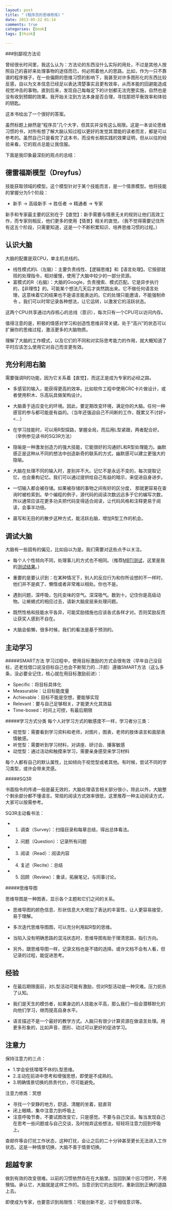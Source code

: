 ```yaml
---
layout: post
title: "《程序员的思维修炼》"
date: 2013-05-22 01:14
comments: true
categories: [book]
tags: [think]

---
```

###别鄙视方法论

曾经很长时间里，我这么认为：方法论的东西没什么实际的用处，不过是其他人按照自己的喜好来处理事物的途径而已，何必照着他人的思路。比如，作为一只不靠谱的程序猴子，在一些偏颇的思维习惯的影响下，我甚至对许多图形化的东西比较反感，自以为文本信息已经足以表达清楚事实且更有效率，从而本能的回避能造成视觉冲击的事物。直到后来，发现自己每每定下的计划都无法完整实施，自然也是没有收到预期的效果。我开始关注到方法本身是否合理，寻找那把平衡效率和体验的钥匙。

这本书给出了一个很好的答案。

虽然标题上赫然是“程序员”几个大字，但其实并没有这么局限。这是一本谈论思维习惯的书，对所有想了解大脑认知过程以更好的发觉其潜能的读者而言，都是可以参考的。虽然自己只是看完了这本书，而没有长期实践的效果证明，但从以往的经验来看，它的观点总能让我信服。

<!--more-->
下面是我印象最深刻的观点的总结：


德雷福斯模型（Dreyfus）
---

技能获取领域的模型。这个模型针对于某个技能而言，是一个情景模型。他将技能的掌握分为5个阶段：

* 新手 -> 高级新手 -> 胜任者 -> 精通者 -> 专家

新手和专家最主要的区别在于【直觉】：新手需要与情景无关的规则让他们高效工作，而专家则相反，他们更多的使用【情景】相关的直觉。（我不觉得需要记住所有这五个阶段，只需要知道，这是一个不断积累知识、培养思维习惯的过程。）


认识大脑
---

大脑的配置是双CPU，单主机总线的。

* 线性模式的L（左脑）：主要负责线性、【逻辑思维】和【语言处理】。它按部就班的处理指令，相对缓慢，使用了大脑中较少的一部分资源。
* 富模式的R（右脑）：大脑的Google，负责搜索、模式匹配。它是异步执行的，【非理性】的。可能某个想法几天后才突然跳出来。它不做任何语言处理，这意味着它的结果也不是语言能表达的。它的处理只能邀请，不能强制命令 。我们可以时常记录各种想法，让它运转，以激发它的活跃状态。

这两个CPU共享通过内存核心的总线（意识），每次只有一个CPU可以访问内存。


值得注意的是，积极的情感对学习和创造性思维非常关键。处于“高兴”的状态可以扩展你的思维过程，激活更多的大脑物质。

理解了大脑的工作模式，以及它们的不同和对实际思考能力的作用，就大概知道了平时应该怎么使用它对自己而言更有效。


充分利用右脑
---
需要强调R的功能，因为它关系着【直觉】，而这正是成为专家的必经之路。

* 多感官的输入，能获得更高的效率。比如软件工程中使用CRC卡片做设计，或者使用积木、乐高玩具做架构设计。

* 大脑善于适应变化的环境。因此，要定期改变环境，满足你的大脑。任何一种感官的参与都可能是有益的。（当年还强迫自己不间断的工作，既累又不讨好><…）

* 在学习技能时，可以用R型探路，掌握全局，而后用L型紧跟，两者配合好。（举例参见读书的SQ3R方法）

* 隐喻是一种激发创造力的强大技能，它能很好的沟通好L和R型处理能力。幽默感正是这种从不同的想法中创造新奇的联系的方式，幽默感可以建立更强大的隐喻。

* 大脑在处理不同的输入时，差别并不大。记忆不是永远不变的，每次提取记忆，也会重构记忆。我们可以通过提供给自己有益的暗示，来促进自身进步。

* 一切输入都会被存储。如果被存储的事物之间有好的区分度， 那就更容易在查询时被检索到。举个编程的例子，源代码的阅读次数远远多于它的编写次数，所以通常应该花更多功夫把代码变得适合阅读，让代码风格和注释更易于阅读，会事半功倍。

* 晨写和无目的的散步这种方式，能活跃右脑，增加R型工作的机会。


调试大脑
---
大脑有一些固有的偏见，比如自以为是。我们需要对这些点予以关注。

* 每个人个性倾向不同，处理事儿的方式也不相同。（推荐[MBTI测试](http://www.apesk.com/mbti/)，这里是我的[测试结果](http://biaobiaoqi.me/blog/2013/05/12/mbti-test/)。）

* 重要的是要认识到：在某种情况下，别人的反应行为和你所设想的不一样时，他们并不是疯了、懒惰或者非常难以相处。你也不是。

* 遇到问题，深呼吸，包托变味的空气。深深吸气。数到十。记住你是高级动物。让蜥蜴式的相应过去，请新大脑皮层来处理问题。

* 既然性格和技能水平各异，可能奖励措施也应该各式各样才对。否则奖励反而让获奖人感到不自在。

* 大脑会偷懒，很多时候，我们的看法是基于预测的。



主动学习
---

#####SMART方法
学习过程中，使用目标激励的方式会很有效（早年自己没目标，还老找借口说没目标自己也会不断努力的…汗颜）遵循SMART方法（这么多条，没必要全记住，核心就在用目标激励前进）：

* Specific：将目标具体化
* Measurable：让目标能度量
* Achievable：目标不能是空想，要能够实现
* Relevant：要与自己足够相关，才能更大化其效益
* Time-boxed：时间上可控，有最后期限

#####学习方式分类
每个人对学习方式的敏感度不一样，学习者分三类：

* 视觉型：需要看到学习资料和老师，对图片，图表，老师的肢体语言和面部表情敏感。 
* 听觉型：需要听到学习材料，对讲座、研讨会、播客敏感 
* 动觉型：通过活动和触摸来学习，需要亲身感受来学习材料 

每个人都有自己的默认属性，比如倾向于视觉型或者其他。有时候，尝试不同的学习类型，或许会带来灵感。


#####SQ3R

书面指令的传递一般是最无效的，大脑处理语言相关部分很小，除此以外，大脑整个剩余部分都不懂语言。常规的阅读方式效率很低，这里推荐一种主动阅读方式，大家可以按需参考。

SQ3R主动看书法：

* 1. 调查（Survey）：扫描目录和每章总结，得出总体看法。 
* 2. 问题（Question）：记录所有问题 
* 3. 阅读（Read）：阅读内容 
* 4. 复述（Recite）：总结 
* 5. 回顾（Review）：重读，拓展笔记，与同事讨论。 


#####思维导图

思维导图是一种图表，显示各个主题和它们之间的关系。

* 思维导图的颜色信息、形状信息大大增加了表达的丰富性，让人更容易接受，易于理解。

* 多次迭代思维导图图，可以充分利用起R型的思维。

* 当陷入没有明确思路的混沌状态时，思维导图有助于理清思路，指引方向。

* 另外，跟思维导图一样，记录文档也是不错的选择。或许文档不会有人看，但记录的过程，能促进思考。


经验
---

* 在最后期限面前，对L型活动可能有激励，但对R型活动是一种灾难。压力扼杀了认知。

* 我们是天生的模仿者，如果身边的人技能水平高，那么我们一般会潜移默化的向他们学习，继而提高自身水平。

* 语言描述不是一个最好的教学方式。人脑只有很少计算资源在做语言处理。用更多形象的，比如声音、图形、动过可以更好的促进学习。

注意力
---
保持注意力的三点：

* 1.学会安抚喋喋不休的L型思维。
* 2.主动在前进中思考和增强思想，即使是不成熟的。
* 3.明确情景切换的昂贵代价，尽可能避免。

注意力修炼：冥想

* 寻找一个安静的地方，舒适、清醒的坐着，挺直背
* 闭上眼睛，集中注意力到呼吸上
* 注意呼吸节奏，不要试图改变它，只是感觉。不要与自己交谈。每当发现自己在思考一些问题或与自己交谈，及时抛弃这些想法，轻轻将注意力回到呼吸上。


查邮件等会打扰工作状态，这种打扰，会让之后的二十分钟甚至更长无法进入工作状态。这是一种情景切换，大脑不善于情景切换。

超越专家
---

做到有效的改变很难。以前的习惯依然存在在大脑里。当回到某个旧习惯时，不用懊恼。承认它，大脑就是这样工作的。当意识到它的出现时，重新回到正确的道路上去。

即使成为专家，也要意识到局限性：可能创新不足，过于相信意识等。


